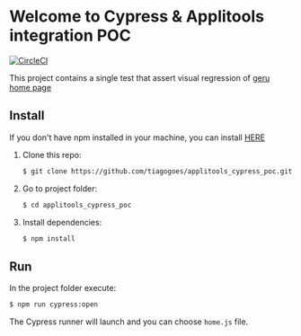 # Welcome to Cypress & Applitools integration POC


[![CircleCI](https://circleci.com/gh/tiagogoes/applitools_cypress_poc.svg?style=svg)](https://circleci.com/gh/tiagogoes/applitools_cypress_poc)

This project contains a single test that assert visual regression of [geru home page](https://www.geru.com.br) 

## Install

If you don't have npm installed in your machine, you can install [HERE](https://www.npmjs.com/get-npm)

1. Clone this repo:
	```sh
	$ git clone https://github.com/tiagogoes/applitools_cypress_poc.git
	```
2. Go to project folder:
	```sh
	$ cd applitools_cypress_poc
	```
3. Install dependencies:
	```sh
	$ npm install 
	```
## Run
In the project folder execute:
```sh
$ npm run cypress:open
```

The Cypress runner will launch and you can choose `home.js` file.
